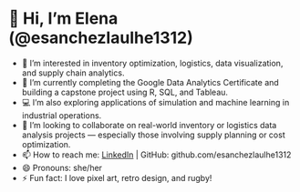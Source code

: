 # 👋 Hi, I’m Elena (@esanchezlaulhe1312)

- 👀 I’m interested in inventory optimization, logistics, data visualization, and supply chain analytics.
- 🌱 I’m currently completing the Google Data Analytics Certificate and building a capstone project using R, SQL, and Tableau.
- 💻 I’m also exploring applications of simulation and machine learning in industrial operations.
- 💞️ I’m looking to collaborate on real-world inventory or logistics data analysis projects — especially those involving supply planning or cost optimization.
- 📫 How to reach me: [LinkedIn](https://www.linkedin.com/in/esanchezlaulhe) | GitHub: github.com/esanchezlaulhe1312
- 😄 Pronouns: she/her
- ⚡ Fun fact: I love pixel art, retro design, and rugby!

<!---
esanchezlaulhe1312/esanchezlaulhe1312 is a ✨ special ✨ repository because its `README.md` (this file) appears on your GitHub profile.
You can click the Preview link to take a look at your changes.
